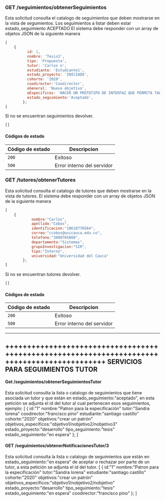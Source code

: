 ### GET /seguimientos/obtenerSeguimientos
Esta solicitud consulta el catalogo de seguimientos que deben mostrarse en la vista de segumientos.
Los seguimientos a listar deben estar estado_seguimiento ACEPTADO
El sistema debe responder con un array de objetos JSON de la siguiente manera
```Javascript
[
    {
          id: 1,
          nombre: 'Tesis3',
          tipo: 'Propuesta',
          tutor: 'Carlos n',
          estudiante: 'Estudiante1',
          estado_proyecto: 'INICIADO',
          cohorte: '2020',
          coodirector:'Coodirector',
          oGeneral: 'Nuevo objetivo',
          oEspecificos: 'HACER UN PROTOTIPO DE INTERFAZ QUE PERMITA TALES COSAS',
          estado_seguimiento:'Aceptado',
        };
]
```
Si no se encuentran seguimientos devolver.
```Javascript
[]
```
#### Códigos de estado
|Código de estado|Descripcion|
|---|---|
|`200`|Exitoso|
|`500`|Error interno del servidor|

### GET /tutores/obtenerTutores
Esta solicitud consulta el catalogo de tutores que deben mostrarse en la vista de tutores.
El sistema debe responder con un array de objetos JSON de la siguiente manera
```Javascript
[
    {
            nombre:"Carlos",
            apellido:"Cobos",
            identificacion:"10618776564",
            correo:"ccobos@unicauca.edu.co",
            telefono:"3008765666",
            departamento:"Sistemas",
            grupoInvestigacion:"SIR",
            tipo:"Interno",
            universidad:"Universidad del Cauca"  
        };
]
```
Si no se encuentran tutores devolver.
```Javascript
[]
```
#### Códigos de estado
|Código de estado|Descripcion|
|---|---|
|`200`|Exitoso|
|`500`|Error interno del servidor|





---------------------------------------------------------------------------------------------
+++++++++++++++++++++++++++++++++++++++++++++++++++++++++++++++++++++++++++++++++++++++++++++
SERVICIOS PARA SEGUIMIENTOS TUTOR
--------------------------------------------------------------------------------------------

#### Get /seguimientos/obtenerSeguimientosTutor

Esta solicitud consulta la lista o catalogo de seguimientos que tiene asociada un tutor y que están en estado_seguimiento:"aceptado",
en esta petición se adjunta el id del tutor al cual pertenecen esos seguimientos, ejemplo:
[
	{
		id:"1"
		nombre:"Patron para la especificación"
		tutor:"Sandra lorena"
		coodirector:"francisco pino"
		estudiante:"santiago castillo"
		cohorte:"2020"
		objetivos:"crear un patrón"
		objetivos_especificos:"objetivo1/nobjetivo2/nobjetivo3"
		estado_proyecto:"desarrollo"
		tipo_seguimiento:"tesis"
		estado_seguimiento:"en espera"
	};
]

#### GET /seguimientos/obtenerNotificacionesTutor/3
Esta solicitud consulta la lista o catalogo de seguimientos que  están en estado_seguimiento:"en espera" de aceptar o rechazar por parte de un tutor,
a esta petición se adjunta el id del tutor.
[
	{
		id:"1"
		nombre:"Patron para la especificación"
		tutor:"Sandra lorena"
		estudiante:"santiago castillo"
		cohorte:"2020"
		objetivos:"crear un patrón"
		objetivos_especificos:"objetivo1/nobjetivo2/nobjetivo"
		estado_proyecto:"desarrollo"
		tipo_seguimiento:"tesis"
		estado_seguimiento:"en espera"
		coodirector:"francisco pino"
	};
]
